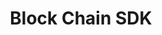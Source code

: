 ---
title: "Block Chain SDK"
# watermark text
watermark: "Block Chain SDK"
# page header background image
page_header_image: "images/background/about.jpg"
# meta description
description : "A Blockchain Development Kit (BDK) is a set of tools, libraries, and frameworks that simplify and streamline the process of developing blockchain applications"

layout : "service"
draft : false

##################################### About #############################
about:
  enable : true
  about_item:
    # about item loop
    - image : "images/common/bcsdk-sec-1.png"
      subtitle : "Explore"
      title : "Blockchain Development Kit"
      content : "A Blockchain Development Kit (BDK) is a set of tools, libraries, and frameworks that simplify and streamline the process of developing blockchain applications. It provides developers with the necessary resources and building blocks to create decentralized applications (DApps) and smart contracts on blockchain platforms."
      button:
        enable : false
        label : "Explore Our Services"
        link : "about/"
        
    # about item loop
    - image : "images/common/bcsdk-sec-2.png"
      subtitle : "For you"
      title : "Why is Development Kit Required?"
      content : "By providing these tools and resources, a Blockchain Development Kit simplifies the process of building blockchain applications, accelerates development cycles, and reduces the learning curve for developers. It allows them to focus on the business logic and innovation of their applications while leveraging the underlying blockchain infrastructure."
      button:
        enable : false
        label : "Explore Our Services"
        link : "about/"  


############################### Features #####################################
feature:
  enable : true
  subtitle : "Development Kit"
  title : "components"
  feature_item:
  - title : "Development Kits"
    icon : "fas fa-desktop"
    icon_color : "primary" # available color : primary, yellow, purple, cyan, red, green, orange, blue.
    content : "SDKs provide a set of programming libraries, APIs, and tools specific to a particular blockchain platform. They allow developers to interact with the blockchain network, create transactions, deploy smart contracts, and retrieve data from the blockchain."
    
  - title : "IDE Plugins"
    icon : "fas fa-cogs"
    icon_color : "primary" # available color : primary, yellow, purple, cyan, red, green, orange, blue.
    content : "IDE plugins enhance the development experience by integrating blockchain-specific features into popular development environments. These plugins provide code templates, syntax highlighting, debugging capabilities, and deployment tools"
    
  - title : "Smart Contract Kits"
    icon : "fas fa-shield-alt"
    icon_color : "primary" # available color : primary, yellow, purple, cyan, red, green, orange, blue.
    content : "Smart contract development frameworks offer higher-level abstractions and tools to simplify the creation and deployment of smart contracts. They provide templates, libraries, and reusable components for writing secure and efficient smart contracts"
    
  - title : "Testing Tools"
    icon : "fas fa-shield-alt"
    icon_color : "primary" # available color : primary, yellow, purple, cyan, red, green, orange, blue.
    content : "BDKs often include testing and simulation tools specifically designed for blockchain development. These tools enable developers to simulate blockchain environments, test their smart contracts, and evaluate their performance under different conditions."
    
  - title : "Auditing Tools"
    icon : "fas fa-shield-alt"
    icon_color : "primary" # available color : primary, yellow, purple, cyan, red, green, orange, blue.
    content : "Security is paramount in blockchain development. BDKs may include tools for analyzing smart contracts for security vulnerabilities, detecting potential flaws, and auditing the code for best practices and compliance"
    
  - title : "Identity Management"
    icon : "fas fa-shield-alt"
    icon_color : "primary" # available color : primary, yellow, purple, cyan, red, green, orange, blue.
    content : "BDKs often provide integration with wallet services and identity management systems. This allows developers to interact with user wallets, manage accounts, and implement secure authentication and authorization mechanisms"
    
  - title : "Automation Testing"
    icon : "fas fa-shield-alt"
    icon_color : "primary" # available color : primary, yellow, purple, cyan, red, green, orange, blue.
    content : "Automation testing tools often integrate with test management tools, allowing seamless test case management, test result tracking, and collaboration among team members to build high scalable Blockchain applications."
    
  - title : "Documentation"
    icon : "fas fa-shield-alt"
    icon_color : "primary" # available color : primary, yellow, purple, cyan, red, green, orange, blue.
    content : "Comprehensive documentation and tutorials are essential components of a BDK. We will provide developers with the necessary guidance and best practices to understand the blockchain platform, its APIs, and how to build blockchain applications."
    
  - title : "Community Support"
    icon : "fas fa-shield-alt"
    icon_color : "primary" # available color : primary, yellow, purple, cyan, red, green, orange, blue.
    content : "BDKs typically have an active community of developers and enthusiasts who contribute to forums, chat groups, and open-source projects. This community support fosters collaboration, knowledge sharing, and troubleshooting assistance for blockchain developers."
---